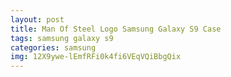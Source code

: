 ```yaml
---
layout: post
title: Man Of Steel Logo Samsung Galaxy S9 Case
tags: samsung galaxy s9
categories: samsung
img: 12X9ywe-lEmfRFi0k4fi6VEqVQiBbgQix
---
```

